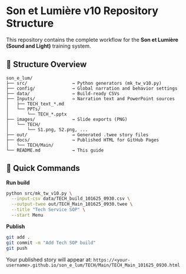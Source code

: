 # Son et Lumière v10 Repository Structure

This repository contains the complete workflow for the **Son et Lumière (Sound and Light)** training system.

## 📂 Structure Overview

```
son_e_lum/
├── src/                 → Python generators (mk_tw_v10.py)
├── config/              → Global narration and behavior settings
├── data/                → Build-ready CSVs
├── Inputs/              → Narration text and PowerPoint sources
│   ├── TECH_text_*.md
│   └── PPTs/
│       └── TECH_*.pptx
├── images/              → Slide exports (PNG)
│   └── TECH/
│       └── S1.png, S2.png, ...
├── out/                 → Generated .twee story files
├── docs/                → Published HTML for GitHub Pages
│   └── TECH/Main/
└── README.md            → This guide
```

## 🧭 Quick Commands

**Run build**
```bash
python src/mk_tw_v10.py \
  --input-csv data/TECH_build_101625_0930.csv \
  --output-twee out/TECH_Main_101625_0930.twee \
  --title "Tech Service SOP" \
  --start Menu
```

**Publish**
```bash
git add .
git commit -m "Add Tech SOP build"
git push
```

Your published story will appear at:
`https://<your-username>.github.io/son_e_lum/TECH/Main/TECH_Main_101625_0930.html`
